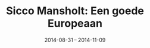 ---
layout: item
title: "Sicco Mansholt: Een goede Europeaan"
type: research
org: Het Nieuwe Instituut
date: 2014-08-31 – 2014-11-09
slug: mansholt-goede-europeaan
link: https://sicco-mansholt.hetnieuweinstituut.nl/
external: true
---